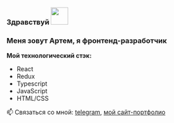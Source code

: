 ### Здравствуй <img src="https://media.giphy.com/media/w1OBpBd7kJqHrJnJ13/giphy.gif" width="40px"/>

### Меня зовут Артем, я фронтенд-разработчик

**Мой технологический стэк:**
* React
* Redux
* Typescript
* JavaScript
* HTML/CSS

📫 Связаться со мной: [telegram](https://tttttt.me/es_moon), [мой сайт-портфолио](https://esmoon666.github.io/portfolio-website)

<!--
**esmoon666/esmoon666** is a ✨ _special_ ✨ repository because its `README.md` (this file) appears on your GitHub profile.

Here are some ideas to get you started:

- 🔭 I’m currently working on ...
- 🌱 I’m currently learning ...
- 👯 I’m looking to collaborate on ...
- 🤔 I’m looking for help with ...
- 💬 Ask me about ...
- 📫 How to reach me: ...
- 😄 Pronouns: ...
- ⚡ Fun fact: ...
